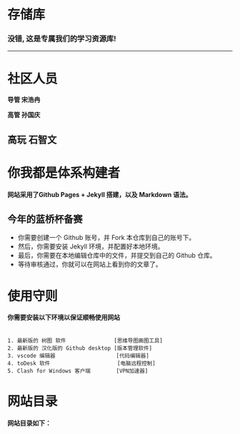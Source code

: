 # 存储库

### 没错, 这是专属我们的学习资源库!
---
# 社区人员

**导管 宋浩冉**

**高管 孙国庆**

**高玩 石智文**
---
# 你我都是体系构建者
#### 网站采用了Github Pages + Jekyll 搭建，以及 Markdown 语法。
## 今年的蓝桥杯备赛
- 你需要创建一个 Github 账号，并 Fork 本仓库到自己的账号下。
- 然后，你需要安装 Jekyll 环境，并配置好本地环境。
- 最后，你需要在本地编辑仓库中的文件，并提交到自己的 Github 仓库。
- 等待审核通过，你就可以在网站上看到你的文章了。

# 使用守则
#### 你需要安装以下环境以保证顺畅使用网站
```

1. 最新版的 树图 软件               [思维导图画图工具]
2. 最新版的 汉化版的 Github desktop [版本管理软件] 
3. vscode 编辑器                   [代码编辑器]
4. toDesk 软件                     [电脑远程控制]
5. Clash for Windows 客户端        [VPN加速器]
```



# 网站目录
#### 网站目录如下：
